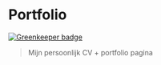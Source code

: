 # Portfolio

[![Greenkeeper badge](https://badges.greenkeeper.io/maartenpaauw/portfolio.svg)](https://greenkeeper.io/)

> Mijn persoonlijk CV + portfolio pagina
